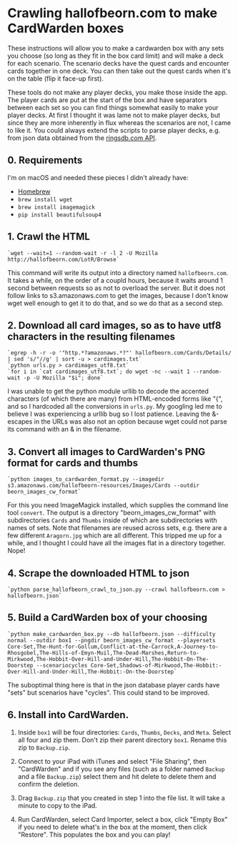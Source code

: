 # Crawling hallofbeorn.com to make CardWarden boxes

These instructions will allow you to make a cardwarden box with any sets you choose (so long as they fit in the box card limit) and will make a deck for each scenario. The scenario decks have the quest cards and encounter cards together in one deck. You can then take out the quest cards when it's on the table (flip it face-up first).

These tools do not make any player decks, you make those inside the app. The player cards are put at the start of the box and have separators between each set so you can find things somewhat easily to make your player decks. At first I thought it was lame not to make player decks, but since they are more inherently in flux whereas the scenarios are not, I came to like it. You could always extend the scripts to parse player decks, e.g. from json data obtained from the [ringsdb.com API](https://ringsdb.com/api/).

## 0. Requirements

I'm on macOS and needed these pieces I didn't already have:

* [Homebrew](http://brew.sh)
* `brew install wget`
* `brew install imagemagick`
* `pip install beautifulsoup4`

## 1. Crawl the HTML

    `wget --wait=1 --random-wait -r -l 2 -U Mozilla http://hallofbeorn.com/LotR/Browse`

 This command will write its output into a directory named `hallofbeorn.com`. It takes a while, on the order of a coupld hours, because it waits around 1 second between requests so as not to overload the server. But it does not follow links to s3.amazonaws.com to get the images, because I don't know wget well enough to get it to do that, and so we do that as a second step.

## 2. Download all card images, so as to have utf8 characters in the resulting filenames

    `egrep -h -r -o '"http.*?amazonaws.*?"' hallofbeorn.com/Cards/Details/ | sed 's/"//g' | sort -u > cardimages.txt`
    `python urls.py > cardimages_utf8.txt`
    `for i in `cat cardimages_utf8.txt`; do wget -nc --wait 1 --random-wait -p -U Mozilla "$i"; done`

I was unable to get the python module urllib to decode the accented characters (of which there are many) from HTML-encoded forms like "&#123;", and so I hardcoded all the conversions in `urls.py`. My googling led me to believe I was experiencing a urllib bug so I lost patience. Leaving the &-escapes in the URLs was also not an option because wget could not parse its command with an & in the filename.

## 3. Convert all images to CardWarden's PNG format for cards and thumbs

    `python images_to_cardwarden_format.py --imagedir s3.amazonaws.com/hallofbeorn-resources/Images/Cards --outdir beorn_images_cw_format`

For this you need ImageMagick installed, which supplies the command line tool `convert`. The output is a directory "beorn_images_cw_format" with subdirectories `Cards` and `Thumbs` inside of which are subdirectories with names of sets. Note that filenames are reused across sets, e.g. there are a few different `Aragorn.jpg` which are all different. This tripped me up for a while, and I thought I could have all the images flat in a directory together. Nope!

## 4. Scrape the downloaded HTML to json

    `python parse_hallofbeorn_crawl_to_json.py --crawl hallofbeorn.com > hallofbeorn.json`

## 5. Build a CardWarden box of your choosing

    `python make_cardwarden_box.py --db hallofbeorn.json --difficulty normal --outdir box1 --pngdir beorn_images_cw_format --playersets Core-Set,The-Hunt-for-Gollum,Conflict-at-the-Carrock,A-Journey-to-Rhosgobel,The-Hills-of-Emyn-Muil,The-Dead-Marshes,Return-to-Mirkwood,The-Hobbit-Over-Hill-and-Under-Hill,The-Hobbit-On-The-Doorstep --scenariocycles Core-Set,Shadows-of-Mirkwood,The-Hobbit:-Over-Hill-and-Under-Hill,The-Hobbit:-On-the-Doorstep`

The suboptimal thing here is that in the json database player cards have "sets" but scenarios have "cycles". This could stand to be improved.

## 6. Install into CardWarden.

1. Inside `box1` will be four directories: `Cards`, `Thumbs`, `Decks`, and `Meta`. Select all four and zip them. Don't zip their parent directory `box1`. Rename this zip to `Backup.zip`.

2. Connect to your iPad with iTunes and select "File Sharing", then "CardWarden" and if you see any files (such as a folder named `Backup` and a file `Backup.zip`) select them and hit delete to delete them and confirm the deletion.

3. Drag `Backup.zip` that you created in step 1 into the file list. It will take a minute to copy to the iPad.

4. Run CardWarden, select Card Importer, select a box, click "Empty Box" if you need to delete what's in the box at the moment, then click "Restore". This populates the box and you can play!

